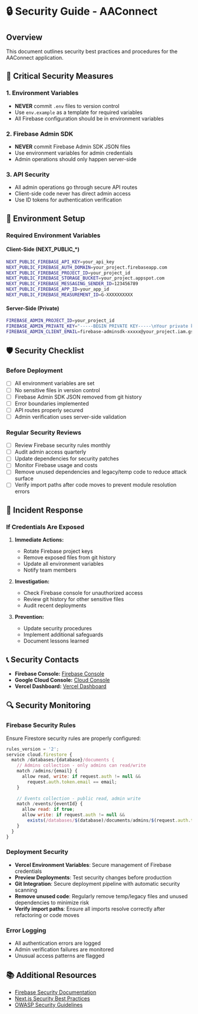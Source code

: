# 🔒 Security Guide - AAConnect

## Overview
This document outlines security best practices and procedures for the AAConnect application.

## 🚨 Critical Security Measures

### 1. Environment Variables
- **NEVER** commit `.env` files to version control
- Use `env.example` as a template for required variables
- All Firebase configuration should be in environment variables

### 2. Firebase Admin SDK
- **NEVER** commit Firebase Admin SDK JSON files
- Use environment variables for admin credentials
- Admin operations should only happen server-side

### 3. API Security
- All admin operations go through secure API routes
- Client-side code never has direct admin access
- Use ID tokens for authentication verification

## 🔐 Environment Setup

### Required Environment Variables

#### Client-Side (NEXT_PUBLIC_*)
```bash
NEXT_PUBLIC_FIREBASE_API_KEY=your_api_key
NEXT_PUBLIC_FIREBASE_AUTH_DOMAIN=your_project.firebaseapp.com
NEXT_PUBLIC_FIREBASE_PROJECT_ID=your_project_id
NEXT_PUBLIC_FIREBASE_STORAGE_BUCKET=your_project.appspot.com
NEXT_PUBLIC_FIREBASE_MESSAGING_SENDER_ID=123456789
NEXT_PUBLIC_FIREBASE_APP_ID=your_app_id
NEXT_PUBLIC_FIREBASE_MEASUREMENT_ID=G-XXXXXXXXXX
```

#### Server-Side (Private)
```bash
FIREBASE_ADMIN_PROJECT_ID=your_project_id
FIREBASE_ADMIN_PRIVATE_KEY="-----BEGIN PRIVATE KEY-----\nYour private key here\n-----END PRIVATE KEY-----\n"
FIREBASE_ADMIN_CLIENT_EMAIL=firebase-adminsdk-xxxxx@your_project.iam.gserviceaccount.com
```

## 🛡️ Security Checklist

### Before Deployment
- [ ] All environment variables are set
- [ ] No sensitive files in version control
- [ ] Firebase Admin SDK JSON removed from git history
- [ ] Error boundaries implemented
- [ ] API routes properly secured
- [ ] Admin verification uses server-side validation

### Regular Security Reviews
- [ ] Review Firebase security rules monthly
- [ ] Audit admin access quarterly
- [ ] Update dependencies for security patches
- [ ] Monitor Firebase usage and costs
- [ ] Remove unused dependencies and legacy/temp code to reduce attack surface
- [ ] Verify import paths after code moves to prevent module resolution errors

## 🚨 Incident Response

### If Credentials Are Exposed
1. **Immediate Actions:**
   - Rotate Firebase project keys
   - Remove exposed files from git history
   - Update all environment variables
   - Notify team members

2. **Investigation:**
   - Check Firebase console for unauthorized access
   - Review git history for other sensitive files
   - Audit recent deployments

3. **Prevention:**
   - Update security procedures
   - Implement additional safeguards
   - Document lessons learned

## 📞 Security Contacts
- **Firebase Console:** [Firebase Console](https://console.firebase.google.com)
- **Google Cloud Console:** [Cloud Console](https://console.cloud.google.com)
- **Vercel Dashboard:** [Vercel Dashboard](https://vercel.com/dashboard)

## 🔍 Security Monitoring

### Firebase Security Rules
Ensure Firestore security rules are properly configured:
```javascript
rules_version = '2';
service cloud.firestore {
  match /databases/{database}/documents {
    // Admins collection - only admins can read/write
    match /admins/{email} {
      allow read, write: if request.auth != null && 
        request.auth.token.email == email;
    }
    
    // Events collection - public read, admin write
    match /events/{eventId} {
      allow read: if true;
      allow write: if request.auth != null && 
        exists(/databases/$(database)/documents/admins/$(request.auth.token.email));
    }
  }
}
```

### Deployment Security
- **Vercel Environment Variables**: Secure management of Firebase credentials
- **Preview Deployments**: Test security changes before production
- **Git Integration**: Secure deployment pipeline with automatic security scanning
- **Remove unused code**: Regularly remove temp/legacy files and unused dependencies to minimize risk
- **Verify import paths**: Ensure all imports resolve correctly after refactoring or code moves

### Error Logging
- All authentication errors are logged
- Admin verification failures are monitored
- Unusual access patterns are flagged

## 📚 Additional Resources
- [Firebase Security Documentation](https://firebase.google.com/docs/rules)
- [Next.js Security Best Practices](https://nextjs.org/docs/advanced-features/security-headers)
- [OWASP Security Guidelines](https://owasp.org/www-project-top-ten/) 
